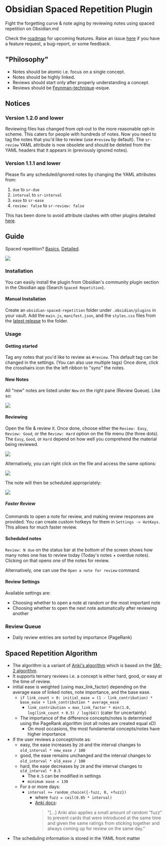# Obsidian Spaced Repetition Plugin

Fight the forgetting curve & note aging by reviewing notes using spaced repetition on Obsidian.md

Check the [roadmap](https://github.com/st3v3nmw/obsidian-spaced-repetition/projects/1) for upcoming features. Raise an issue [here](https://github.com/st3v3nmw/obsidian-spaced-repetition/issues) if you have a feature request, a bug-report, or some feedback.

## "Philosophy"

- Notes should be atomic i.e. focus on a single concept.
- Notes should be highly linked.
- Reviews should start only after properly understanding a concept.
- Reviews should be [Feynman-technique](https://fs.blog/2021/02/feynman-learning-technique/)-esque.

## Notices

### Version 1.2.0 and lower

Reviewing files has changed from opt-out to the more reasonable opt-in scheme. This caters for people with hundreds of notes. Now you need to tag the notes that you'd like to review (use `#review` by default).
The `sr-review` YAML attribute is now obsolete and should be deleted from the YAML headers that it appears in (previously ignored notes).

### Version 1.1.1 and lower

Please fix any scheduled/ignored notes by changing the YAML attributes from:

1. `due` to `sr-due`
2. `interval` to `sr-interval`
3. `ease` to `sr-ease`
4. `review: false` to `sr-review: false`

This has been done to avoid attribute clashes with other plugins detailed [here](https://github.com/st3v3nmw/obsidian-spaced-repetition/issues/7).

## Guide

Spaced repetition? [Basics](https://ncase.me/remember/), [Detailed](https://www.gwern.net/Spaced-repetition).

<img src="https://raw.githubusercontent.com/st3v3nmw/obsidian-spaced-repetition/master/assets/screenshot.png" />

### Installation

You can easily install the plugin from Obsidian's community plugin section in the Obsidian app (Search `Spaced Repetition`).

#### Manual Installation

Create an `obsidian-spaced-repetition` folder under `.obsidian/plugins` in your vault. Add the `main.js`, `manifest.json`, and the `styles.css` files from the [latest release](https://github.com/st3v3nmw/obsidian-spaced-repetition/releases) to the folder.

### Usage

#### Getting started

Tag any notes that you'd like to review as `#review`. This default tag can be changed in the settings. (You can also use multiple tags)
Once done, click the crosshairs icon the the left ribbon to "sync" the notes.

#### New Notes

All "new" notes are listed under `New` on the right pane (Review Queue). Like so:

<img src="https://raw.githubusercontent.com/st3v3nmw/obsidian-spaced-repetition/master/assets/new_notes.png" />

#### Reviewing

Open the file & review it. Once done, choose either the `Review: Easy`, `Review: Good`, or the `Review: Hard` option on the file menu (the three dots). The `Easy`, `Good`, or `Hard` depend on how well you comprehend the material being reviewed.

<img src="https://raw.githubusercontent.com/st3v3nmw/obsidian-spaced-repetition/master/assets/more_options.png" />

Alternatively, you can right click on the file and access the same options:

<img src="https://raw.githubusercontent.com/st3v3nmw/obsidian-spaced-repetition/master/assets/file_context_menu.png" />

The note will then be scheduled appropriately:

<img src="https://raw.githubusercontent.com/st3v3nmw/obsidian-spaced-repetition/master/assets/scheduled.png" />

##### Faster Review

Commands to open a note for review, and making review responses are provided. You can create custom hotkeys for them in `Settings -> HotKeys`. This allows for much faster review.

#### Scheduled notes

`Review: N due` on the status bar at the bottom of the screen shows how many notes one has to review today (Today's notes + overdue notes). Clicking on that opens one of the notes for review.

Alternatively, one can use the `Open a note for review` command.

#### Review Settings

Available settings are:
- Choosing whether to open a note at random or the most important note
- Choosing whether to open the next note automatically after reviewing another

### Review Queue

- Daily review entries are sorted by importance (PageRank)

## Spaced Repetition Algorithm

- The algorithm is a variant of [Anki's algorithm](https://faqs.ankiweb.net/what-spaced-repetition-algorithm.html) which is based on the [SM-2 algorithm](https://www.supermemo.com/en/archives1990-2015/english/ol/sm2).
- It supports ternary reviews i.e. a concept is either hard, good, or easy at the time of review.
- initial ease is weighted (using max_link_factor) depending on the average ease of linked notes, note importance, and the base ease.
  - `if link_count > 0: initial_ease = (1 - link_contribution) * base_ease + link_contribution * average_ease`
    - `link_contribution = max_link_factor * min(1.0, log(link_count + 0.5) / log(64))` (cater for uncertainty)
  - The importance of the difference concepts/notes is determined using the PageRank algorithm (not all notes are created equal xD)
    - On most occasions, the most fundamental concepts/notes have higher importance
- If the user reviews a concept/note as:
  - easy, the ease increases by `20` and the interval changes to `old_interval * new_ease / 100`
  - good, the ease remains unchanged and the interval changes to `old_interval * old_ease / 100`
  - hard, the ease decreases by `20` and the interval changes to `old_interval * 0.5`
    - The `0.5` can be modified in settings
    - `minimum ease = 130`
  - For `8` or more days:
    - `interval += random_choice({-fuzz, 0, +fuzz})`
      - where `fuzz = ceil(0.05 * interval)`
      - [Anki docs](https://faqs.ankiweb.net/what-spaced-repetition-algorithm.html):
        > "[...] Anki also applies a small amount of random “fuzz” to prevent cards that were introduced at the same time and given the same ratings from sticking together and always coming up for review on the same day."
- The scheduling information is stored in the YAML front matter
